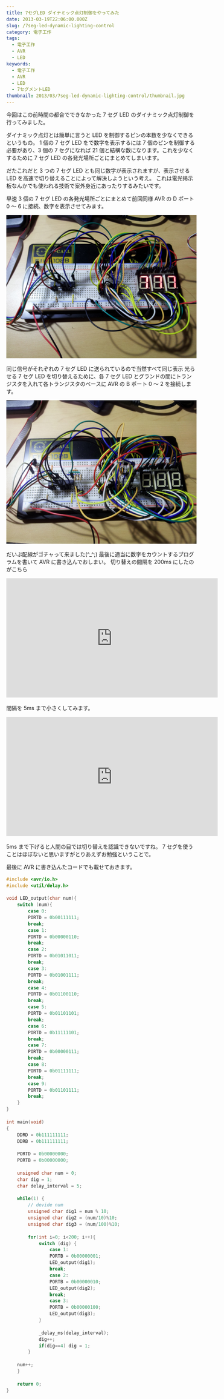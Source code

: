 ```yaml
---
title: 7セグLED ダイナミック点灯制御をやってみた
date: 2013-03-19T22:06:00.000Z
slug: /7seg-led-dynamic-lighting-control
category: 電子工作
tags:
  - 電子工作
  - AVR
  - LED
keywords:
  - 電子工作
  - AVR
  - LED
  - 7セグメントLED
thumbnail: 2013/03/7seg-led-dynamic-lighting-control/thumbnail.jpg
---
```


今回はこの前時間の都合でできなかった 7 セグ LED のダイナミック点灯制御を行ってみました。

ダイナミック点灯とは簡単に言うと LED を制御するピンの本数を少なくできるというもの。
1 個の 7 セグ LED をで数字を表示するには 7 個のピンを制御する必要があり、3 個の 7 セグになれば 21 個と結構な数になります。これを少なくするために 7 セグ LED の各発光場所ごとにまとめてしまいます。

だたこれだと 3 つの 7 セグ LED とも同じ数字が表示されますが、表示させる LED を高速で切り替えることによって解決しようという考え。 これは電光掲示板なんかでも使われる技術で案外身近にあったりするみたいです。

早速 3 個の 7 セグ LED の各発光場所ごとにまとめて前回同様 AVR の D ポート 0 ～ 6 に接続、数字を表示させてみます。

![](./demo1.jpg)

同じ信号がそれぞれの 7 セグ LED に送られているので当然すべて同じ表示 光らせる 7 セグ LED を切り替えるために、各 7 セグ LED とグランドの間にトランジスタを入れて各トランジスタのベースに AVR の B ポート 0 ～ 2 を接続します。

![](./demo2.jpg)

だいぶ配線がゴチャって来ました(^\_^;) 最後に適当に数字をカウントするプログラムを書いて AVR に書き込んでおしまい。 切り替えの間隔を 200ms にしたのがこちら

<iframe width="560" height="315" src="https://www.youtube.com/embed/ZToqD2haru8" frameborder="0" allow="accelerometer; autoplay; encrypted-media; gyroscope; picture-in-picture" allowfullscreen></iframe>

間隔を 5ms まで小さくしてみます。

<iframe width="560" height="315" src="https://www.youtube.com/embed/JFKys1de2Ig" frameborder="0" allow="accelerometer; autoplay; encrypted-media; gyroscope; picture-in-picture" allowfullscreen></iframe>

5ms まで下げると人間の目では切り替えを認識できないですね。
7 セグを使うことはほぼないと思いますがとりあえずお勉強ということで。

最後に AVR に書き込んたコードでも載せておきます。

```c
#include <avr/io.h>
#include <util/delay.h>

void LED_output(char num){
    switch (num){
        case 0:
        PORTD = 0b00111111;
        break;
        case 1:
        PORTD = 0b00000110;
        break;
        case 2:
        PORTD = 0b01011011;
        break;
        case 3:
        PORTD = 0b01001111;
        break;
        case 4:
        PORTD = 0b01100110;
        break;
        case 5:
        PORTD = 0b01101101;
        break;
        case 6:
        PORTD = 0b11111101;
        break;
        case 7:
        PORTD = 0b00000111;
        break;
        case 8:
        PORTD = 0b01111111;
        break;
        case 9:
        PORTD = 0b01101111;
        break;
    }
}

int main(void)
{
    DDRD = 0b111111111;
    DDRB = 0b111111111;

    PORTD = 0b00000000;
    PORTB = 0b00000000;

    unsigned char num = 0;
    char dig = 1;
    char delay_interval = 5;

    while(1) {
        // devide num
        unsigned char dig1 = num % 10;
        unsigned char dig2 = (num/10)%10;
        unsigned char dig3 = (num/100)%10;

        for(int i=0; i<200; i++){
            switch (dig) {
                case 1:
                PORTB = 0b00000001;
                LED_output(dig1);
                break;
                case 2:
                PORTB = 0b00000010;
                LED_output(dig2);
                break;
                case 3:
                PORTB = 0b00000100;
                LED_output(dig3);
            }

            _delay_ms(delay_interval);
            dig++;
            if(dig==4) dig = 1;
        }

    num++;
    }

    return 0;
}
```
